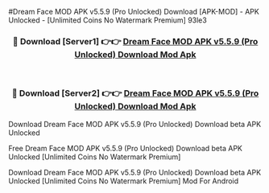 #Dream Face MOD APK v5.5.9 (Pro Unlocked) Download [APK-MOD] - APK Unlocked - [Unlimited Coins No Watermark Premium] 93le3



<div align="center">

<h3>🔴 Download [Server1] 👉👉 <a href="https://momento.my/?title=Dream_Face_MOD_APK_v5.5.9_(Pro_Unlocked)_Download">Dream Face MOD APK v5.5.9 (Pro Unlocked) Download Mod Apk</a></h3><br>

<h3>🔴 Download [Server2] 👉👉 <a href="https://momento.my/?title=Dream_Face_MOD_APK_v5.5.9_(Pro_Unlocked)_Download">Dream Face MOD APK v5.5.9 (Pro Unlocked) Download Mod Apk</a></h3>
</div>



Download Dream Face MOD APK v5.5.9 (Pro Unlocked) Download beta APK Unlocked

Free Dream Face MOD APK v5.5.9 (Pro Unlocked) Download beta APK Unlocked [Unlimited Coins No Watermark Premium]

Download Dream Face MOD APK v5.5.9 (Pro Unlocked) Download beta APK Unlocked [Unlimited Coins No Watermark Premium] Mod For Android
